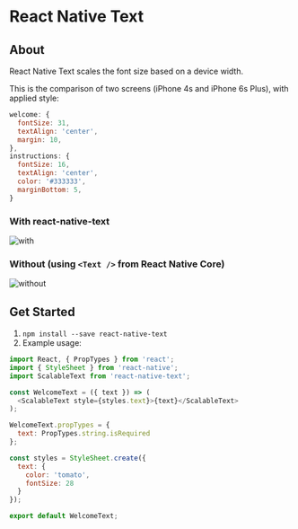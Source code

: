 React Native Text
===

## About

React Native Text scales the font size based on a device width.

This is the comparison of two screens (iPhone 4s and iPhone 6s Plus), 
with applied style:

```js
welcome: {
  fontSize: 31,
  textAlign: 'center',
  margin: 10,
},
instructions: {
  fontSize: 16,
  textAlign: 'center',
  color: '#333333',
  marginBottom: 5,
}
```

### With react-native-text

![with](https://cloud.githubusercontent.com/assets/3802023/17853378/08e0c0f6-6864-11e6-80ac-161b5735c2f3.png)

### Without (using `<Text />` from React Native Core)

![without](https://cloud.githubusercontent.com/assets/3802023/17853397/225601ae-6864-11e6-9742-55f2ad527e48.png)

## Get Started

1. `npm install --save react-native-text`
2. Example usage:

```js
import React, { PropTypes } from 'react';
import { StyleSheet } from 'react-native';
import ScalableText from 'react-native-text';

const WelcomeText = ({ text }) => (
  <ScalableText style={styles.text}>{text}</ScalableText>
);

WelcomeText.propTypes = {
  text: PropTypes.string.isRequired
};

const styles = StyleSheet.create({
  text: {
    color: 'tomato',
    fontSize: 28
  }
});

export default WelcomeText;
```
